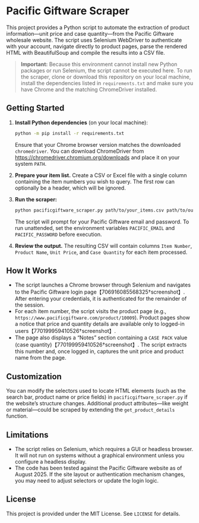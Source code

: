 Pacific Giftware Scraper
========================

This project provides a Python script to automate the extraction of
product information—unit price and case quantity—from the Pacific
Giftware wholesale website.  The script uses Selenium WebDriver to
authenticate with your account, navigate directly to product pages,
parse the rendered HTML with BeautifulSoup and compile the results into
a CSV file.

> **Important:** Because this environment cannot install new Python
> packages or run Selenium, the script cannot be executed here.  To
> run the scraper, clone or download this repository on your local
> machine, install the dependencies listed in `requirements.txt` and
> make sure you have Chrome and the matching ChromeDriver installed.

Getting Started
---------------

1. **Install Python dependencies** (on your local machine):

   ```bash
   python -m pip install -r requirements.txt
   ```

   Ensure that your Chrome browser version matches the downloaded
   `chromedriver`.  You can download ChromeDriver from
   <https://chromedriver.chromium.org/downloads> and place it on your
   system `PATH`.

2. **Prepare your item list.**  Create a CSV or Excel file with a
   single column containing the item numbers you wish to query.  The
   first row can optionally be a header, which will be ignored.

3. **Run the scraper:**

   ```bash
   python pacificgiftware_scraper.py path/to/your_items.csv path/to/output.csv
   ```

   The script will prompt for your Pacific Giftware email and
   password.  To run unattended, set the environment variables
   `PACIFIC_EMAIL` and `PACIFIC_PASSWORD` before execution.

4. **Review the output.**  The resulting CSV will contain columns
   `Item Number`, `Product Name`, `Unit Price`, and `Case Quantity` for
   each item processed.

How It Works
------------

* The script launches a Chrome browser through Selenium and navigates to the
  Pacific Giftware login page【706916085568325†screenshot】.  After
  entering your credentials, it is authenticated for the remainder of
  the session.
* For each item number, the script visits the product page (e.g.,
  `https://www.pacificgiftware.com/product/10009`).  Product pages show
  a notice that price and quantity details are available only to logged-in
  users【770199959410526†screenshot】.
* The page also displays a “Notes” section containing a `CASE PACK`
  value (case quantity)【770199959410526†screenshot】.  The script
  extracts this number and, once logged in, captures the unit price and
  product name from the page.

Customization
-------------

You can modify the selectors used to locate HTML elements (such as the
search bar, product name or price fields) in `pacificgiftware_scraper.py` if
the website’s structure changes.  Additional product attributes—like
weight or material—could be scraped by extending the
``get_product_details`` function.

Limitations
-----------

* The script relies on Selenium, which requires a GUI or headless
  browser.  It will not run on systems without a graphical
  environment unless you configure a headless display.
* The code has been tested against the Pacific Giftware website as of
  August 2025.  If the site layout or authentication mechanism
  changes, you may need to adjust selectors or update the login logic.

License
-------

This project is provided under the MIT License.  See `LICENSE` for
details.